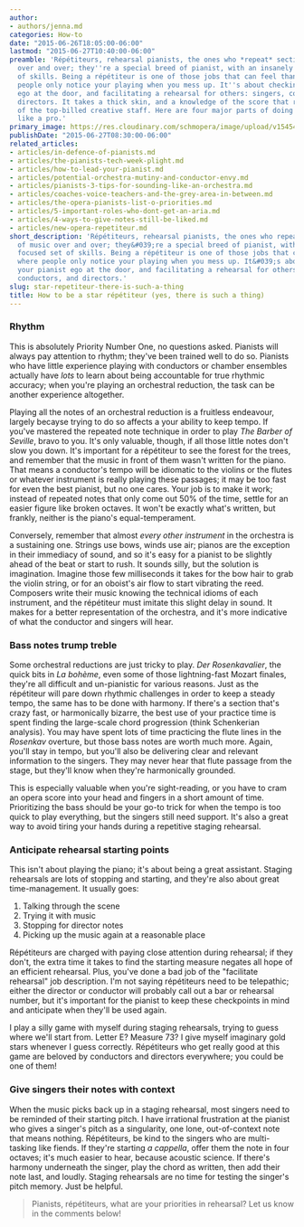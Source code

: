 ```yaml
---
author:
- authors/jenna.md
categories: How-to
date: "2015-06-26T18:05:00-06:00"
lastmod: "2015-06-27T10:40:00-06:00"
preamble: 'Répétiteurs, rehearsal pianists, the ones who *repeat* sections of music
  over and over; they''re a special breed of pianist, with an insanely focused set
  of skills. Being a répétiteur is one of those jobs that can feel thankless, where
  people only notice your playing when you mess up. It''s about checking your pianist
  ego at the door, and facilitating a rehearsal for others: singers, conductors, and
  directors. It takes a thick skin, and a knowledge of the score that rivals that
  of the top-billed creative staff. Here are four major parts of doing a tough job
  like a pro.'
primary_image: https://res.cloudinary.com/schmopera/image/upload/v1545409169/media/webhook-uploads/1435386626891/PIano.jpg.jpg
publishDate: "2015-06-27T08:30:00-06:00"
related_articles:
- articles/in-defence-of-pianists.md
- articles/the-pianists-tech-week-plight.md
- articles/how-to-lead-your-pianist.md
- articles/potential-orchestra-mutiny-and-conductor-envy.md
- articles/pianists-3-tips-for-sounding-like-an-orchestra.md
- articles/coaches-voice-teachers-and-the-grey-area-in-between.md
- articles/the-opera-pianists-list-o-priorities.md
- articles/5-important-roles-who-dont-get-an-aria.md
- articles/4-ways-to-give-notes-still-be-liked.md
- articles/new-opera-repetiteur.md
short_description: 'Répétiteurs, rehearsal pianists, the ones who repeat sections
  of music over and over; they&#039;re a special breed of pianist, with an insanely
  focused set of skills. Being a répétiteur is one of those jobs that can feel thankless,
  where people only notice your playing when you mess up. It&#039;s about checking
  your pianist ego at the door, and facilitating a rehearsal for others: singers,
  conductors, and directors.'
slug: star-repetiteur-there-is-such-a-thing
title: How to be a star répétiteur (yes, there is such a thing)
---
```


### Rhythm

This is absolutely Priority Number One, no questions asked. Pianists will always pay attention to rhythm; they've been trained well to do so. Pianists who have little experience playing with conductors or chamber ensembles actually have *lots* to learn about being accountable for true rhythmic accuracy; when you're playing an orchestral reduction, the task can be another experience altogether.

Playing all the notes of an orchestral reduction is a fruitless endeavour, largely becayse trying to do so affects a your ability to keep tempo. If you've mastered the repeated note technique in order to play *The Barber of Seville*, bravo to you. It's only valuable, though, if all those little notes don't slow you down. It's important for a répétiteur to see the forest for the trees, and remember that the music in front of them wasn't written for the piano. That means a conductor's tempo will be idiomatic to the violins or the flutes or whatever instrument is really playing these passages; it may be too fast for even the best pianist, but no one cares. Your job is to make it work; instead of repeated notes that only come out 50% of the time, settle for an easier figure like broken octaves. It won't be exactly what's written, but frankly, neither is the piano's equal-temperament.

Conversely, remember that almost *every other instrument* in the orchestra is a sustaining one. Strings use bows, winds use air; pianos are the exception in their immediacy of sound, and so it's easy for a pianist to be slightly ahead of the beat or start to rush. It sounds silly, but the solution is imagination. Imagine those few milliseconds it takes for the bow hair to grab the violin string, or for an oboist's air flow to start vibrating the reed. Composers write their music knowing the technical idioms of each instrument, and the répétiteur must imitate this slight delay in sound. It makes for a better representation of the orchestra, and it's more indicative of what the conductor and singers will hear.

### Bass notes trump treble

Some orchestral reductions are just tricky to play. *Der Rosenkavalier*, the quick bits in *La bohème*, even some of those lightning-fast Mozart finales, they're all difficult and un-pianistic for various reasons. Just as the répétiteur will pare down rhythmic challenges in order to keep a steady tempo, the same has to be done with harmony. If there's a section that's crazy fast, or harmonically bizarre, the best use of your practice time is spent finding the large-scale chord progression (think Schenkerian analysis). You may have spent lots of time practicing the flute lines in the *Rosenkav* overture, but those bass notes are worth much more. Again, you'll stay in tempo, but you'll also be delivering clear and relevant information to the singers. They may never hear that flute passage from the stage, but they'll know when they're harmonically grounded.

This is especially valuable when you're sight-reading, or you have to cram an opera score into your head and fingers in a short amount of time. Prioritizing the bass should be your go-to trick for when the tempo is too quick to play everything, but the singers still need support. It's also a great way to avoid tiring your hands during a repetitive staging rehearsal.

### Anticipate rehearsal starting points

This isn't about playing the piano; it's about being a great assistant. Staging rehearsals are lots of stopping and starting, and they're also about great time-management. It usually goes:

1. Talking through the scene
2. Trying it with music
3. Stopping for director notes
4. Picking up the music again at a reasonable place

Répétiteurs are charged with paying close attention during rehearsal; if they don't, the extra time it takes to find the starting measure negates all hope of an efficient rehearsal. Plus, you've done a bad job of the "facilitate rehearsal" job description. I'm not saying répétiteurs need to be telepathic; either the director or conductor will probably call out a bar or rehearsal number, but it's important for the pianist to keep these checkpoints in mind and anticipate when they'll be used again. 

I play a silly game with myself during staging rehearsals, trying to guess where we'll start from. Letter E? Measure 73? I give myself imaginary gold stars whenever I guess correctly. Répétiteurs who get really good at this game are beloved by conductors and directors everywhere; you could be one of them!

### Give singers their notes with context

When the music picks back up in a staging rehearsal, most singers need to be reminded of their starting pitch. I have irrational frustration at the pianist who gives a singer's pitch as a singularity, one lone, out-of-context note that means nothing. Répétiteurs, be kind to the singers who are multi-tasking like fiends. If they're starting *a cappella*, offer them the note in four octaves; it's much easier to hear, because acoustic science. If there's harmony underneath the singer, play the chord as written, then add their note last, and loudly. Staging rehearsals are no time for testing the singer's pitch memory. Just be helpful.

> Pianists, répétiteurs, what are your priorities in rehearsal? Let us know in the comments below!
